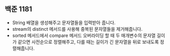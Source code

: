 ## 백준 1181
- String 배열을 생성해주고 문자열들을 입력받아 줍니다.
- stream의 distinct 메서드를 사용해 중복된 문자열들을 제거해줍니다.
- sorted 메서드에서 compare 메서드 오버라이딩 할 때 두 매개변수의 문자열 길이가 같으면 사전순으로 정렬해주고, 다를 때는 길이가 긴 문자열을 뒤로 보내도록 정렬해줍니다.
